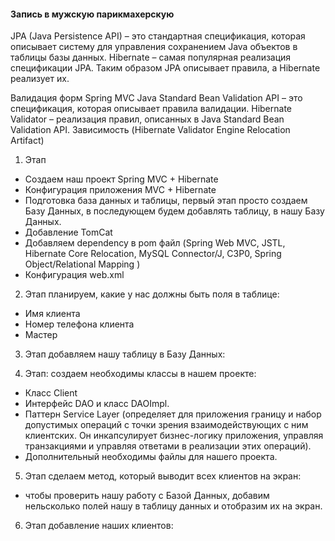 #### Запись в мужскую парикмахерскую 

JPA (Java Persistence API) –  это стандартная спецификация, которая описывает систему для управления сохранением Java объектов в таблицы базы данных.
Hibernate – самая популярная реализация спецификации JPA.
Таким образом JPA описывает правила, а Hibernate реализует их.

Валидация форм Spring MVC
Java Standard Bean Validation API – это спецификация, которая описывает правила валидации.
Hibernate Validator – реализация правил, описанных в Java Standard Bean Validation API.
Зависимость (Hibernate Validator Engine Relocation Artifact)

1) Этап
- Создаем наш проект Spring MVC + Hibernate
- Конфигурация приложения MVC + Hibernate
- Подготовка база данных и таблицы, первый этап просто создаем Базу Данных, в последующем будем добавлять таблицу, в нашу Базу Данных.
- Добавление TomCat
- Добавляем dependency в pom файл (Spring Web MVC, JSTL, Hibernate Core Relocation, MySQL Connector/J, C3P0, Spring Object/Relational Mapping )
- Конфигурация web.xml


2) Этап планируем, какие у нас должны быть поля в таблице:
- Имя клиента
- Номер телефона клиента
- Мастер

3) Этап добавляем нашу таблицу в Базу Данных:

4) Этап: создаем необходимы классы в нашем проекте:
- Класс Сlient
- Интерфейс DAO и класс DAOImpl.
- Паттерн Service Layer (определяет для приложения границу и набор допустимых операций с точки зрения взаимодействующих с ним клиентских. Он инкапсулирует бизнес-логику приложения, управляя транзакциями и управляя ответами в реализации этих операций).
- Дополнительный необходимы файлы для нашего проекта.

5) Этап сделаем метод, который выводит всех клиентов на экран:
- чтобы проверить нашу работу с Базой Данных, добавим нельсколько полей нашу в таблицу данных и отобразим их на экран.

6) Этап добавление наших клиентов:

